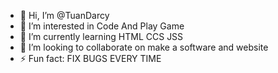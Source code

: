 - 👋 Hi, I’m @TuanDarcy
- 👀 I’m interested in Code And Play Game
- 🌱 I’m currently learning HTML CCS JSS
- 💞️ I’m looking to collaborate on make a software and website
- ⚡ Fun fact: FIX BUGS EVERY TIME 

<!---
TuanDarcy/TuanDarcy is a ✨ special ✨ repository because its `README.md` (this file) appears on your GitHub profile.
You can click the Preview link to take a look at your changes.
--->
